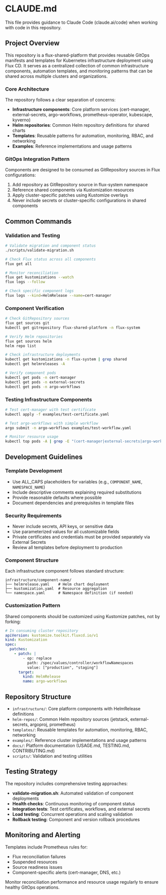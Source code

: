 # CLAUDE.md

This file provides guidance to Claude Code (claude.ai/code) when working with code in this repository.

## Project Overview

This repository is a flux-shared-platform that provides reusable GitOps manifests and templates for Kubernetes infrastructure deployment using Flux CD. It serves as a centralized collection of common infrastructure components, automation templates, and monitoring patterns that can be shared across multiple clusters and organizations.

### Core Architecture

The repository follows a clear separation of concerns:
- **Infrastructure components**: Core platform services (cert-manager, external-secrets, argo-workflows, prometheus-operator, kubescape, kyverno)
- **Helm repositories**: Common Helm repository definitions for shared charts
- **Templates**: Reusable patterns for automation, monitoring, RBAC, and networking
- **Examples**: Reference implementations and usage patterns

### GitOps Integration Pattern

Components are designed to be consumed as GitRepository sources in Flux configurations:
1. Add repository as GitRepository source in flux-system namespace
2. Reference shared components via Kustomization resources
3. Apply cluster-specific patches using Kustomize overlays
4. Never include secrets or cluster-specific configurations in shared components

## Common Commands

### Validation and Testing

```bash
# Validate migration and component status
./scripts/validate-migration.sh

# Check Flux status across all components
flux get all

# Monitor reconciliation
flux get kustomizations --watch
flux logs --follow

# Check specific component logs
flux logs --kind=HelmRelease --name=cert-manager
```

### Component Verification

```bash
# Check GitRepository sources
flux get sources git
kubectl get gitrepository flux-shared-platform -n flux-system

# Verify Helm repositories
flux get sources helm
helm repo list

# Check infrastructure deployments
kubectl get kustomizations -n flux-system | grep shared
kubectl get helmreleases -A

# Verify component pods
kubectl get pods -n cert-manager
kubectl get pods -n external-secrets
kubectl get pods -n argo-workflows
```

### Testing Infrastructure Components

```bash
# Test cert-manager with test certificate
kubectl apply -f examples/test-certificate.yaml

# Test argo-workflows with simple workflow
argo submit -n argo-workflows examples/test-workflow.yaml

# Monitor resource usage
kubectl top pods -A | grep -E "(cert-manager|external-secrets|argo-workflows)"
```

## Development Guidelines

### Template Development

- Use ALL_CAPS placeholders for variables (e.g., `COMPONENT_NAME`, `NAMESPACE_NAME`)
- Include descriptive comments explaining required substitutions
- Provide reasonable defaults where possible
- Document dependencies and prerequisites in template files

### Security Requirements

- Never include secrets, API keys, or sensitive data
- Use parameterized values for all customizable fields
- Private certificates and credentials must be provided separately via External Secrets
- Review all templates before deployment to production

### Component Structure

Each infrastructure component follows standard structure:
```
infrastructure/component-name/
├── helmrelease.yaml    # Helm chart deployment
├── kustomization.yaml  # Resource aggregation
└── namespace.yaml      # Namespace definition (if needed)
```

### Customization Pattern

Shared components should be customized using Kustomize patches, not by forking:
```yaml
# In consuming cluster repository
apiVersion: kustomize.toolkit.fluxcd.io/v1
kind: Kustomization
spec:
  patches:
    - patch: |
        - op: replace
          path: /spec/values/controller/workflowNamespaces
          value: ["production", "staging"]
      target:
        kind: HelmRelease
        name: argo-workflows
```

## Repository Structure

- `infrastructure/`: Core platform components with HelmRelease definitions
- `helm-repos/`: Common Helm repository sources (jetstack, external-secrets, argoproj, prometheus)
- `templates/`: Reusable templates for automation, monitoring, RBAC, networking
- `examples/`: Reference cluster implementations and usage patterns
- `docs/`: Platform documentation (USAGE.md, TESTING.md, CONTRIBUTING.md)
- `scripts/`: Validation and testing utilities

## Testing Strategy

The repository includes comprehensive testing approaches:
- **validate-migration.sh**: Automated validation of component deployments
- **Health checks**: Continuous monitoring of component status
- **Integration tests**: Test certificates, workflows, and external secrets
- **Load testing**: Concurrent operations and scaling validation
- **Rollback testing**: Component and version rollback procedures

## Monitoring and Alerting

Templates include Prometheus rules for:
- Flux reconciliation failures
- Suspended resources
- Source readiness issues
- Component-specific alerts (cert-manager, DNS, etc.)

Monitor reconciliation performance and resource usage regularly to ensure healthy GitOps operations.

